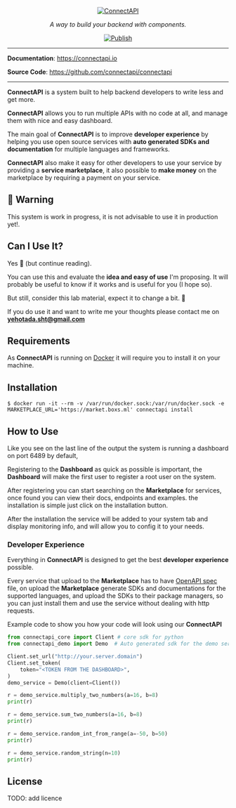 <p align="center">
  <a href="https://connectapi.io"><img src="https://blogs.mulesoft.com/wp-content/uploads/api-connect-devices-300x214.png" alt="ConnectAPI"></a>
</p>
<p align="center">
    <em>A way to build your backend with components.</em>
</p>
<p align="center">
<a href="https://github.com/tiangolo/asyncer/actions?query=workflow%3APublish" target="_blank">
    <img src="https://github.com/tiangolo/asyncer/workflows/Publish/badge.svg" alt="Publish">
</a>
</p>

---

**Documentation**: <a href="https://connectapi.io" target="_blank">https://connectapi.io</a>

**Source Code**: <a href="https://github.com/connectapi/connectapi" target="_blank">https://github.com/connectapi/connectapi</a>

---

**ConnectAPI** is a system built to help backend developers to write less and get more.

**ConnectAPI** allows you to run multiple APIs with no code at all, and manage them with nice and easy dashboard.

The main goal of **ConnectAPI** is to improve **developer experience** by helping you use open source services with **auto generated SDKs and documentation** for multiple languages and frameworks.

**ConnectAPI** also make it easy for other developers to use your service by providing a **service marketplace**, it also possible to **make money** on the marketplace by requiring a payment on your service.

## 🚨 Warning

This system is work in progress, it is not advisable to use it in production yet!.

## Can I Use It?

Yes 🎉 (but continue reading).

You can use this and evaluate the **idea and easy of use** I'm proposing. It will probably be useful to know if it works and is useful for you (I hope so).

But still, consider this lab material, expect it to change a bit. 🧪

If you do use it and want to write me your thoughts please contact me on **yehotada.sht@gmail.com**
## Requirements

As **ConnectAPI** is running on [Docker](https://www.docker.com/) it will require you to install it on your machine.

## Installation

<div class="termy">

```console
$ docker run -it --rm -v /var/run/docker.sock:/var/run/docker.sock -e MARKETPLACE_URL='https://market.boxs.ml' connectapi install
```

</div>

## How to Use

Like you see on the last line of the output the system is running a dashboard on port 6489 by default,

Registering to the **Dashboard** as quick as possible is important, the **Dashboard** will make the first user to register a root user on the system.

After registering you can start searching on the **Marketplace** for services, once found you can view their docs, endpoints and examples. the installation is simple just click on the installation button.

After the installation the service will be added to your system tab and display monitoring info, and will allow you to config it to your needs.

### Developer Experience

Everything in **ConnectAPI** is designed to get the best **developer experience** possible.

Every service that upload to the **Marketplace** has to have [OpenAPI spec](https://www.openapis.org) file, on upload the **Marketplace** generate SDKs and documentations for the supported languages, and upload the SDKs to their package managers, so you can just install them and use the service without dealing with http requests.

Example code to show you how your code will look using our **ConnectAPI**
```python
from connectapi_core import Client # core sdk for python
from connectapi_demo import Demo  # Auto generated sdk for the demo service

Client.set_url("http://your.server.domain")
Client.set_token(
    token="<TOKEN FROM THE DASHBOARD>",
)
demo_service = Demo(client=Client())

r = demo_service.multiply_two_numbers(a=16, b=8)
print(r)

r = demo_service.sum_two_numbers(a=16, b=8)
print(r)

r = demo_service.random_int_from_range(a=-50, b=50)
print(r)

r = demo_service.random_string(n=10)
print(r)
```
## License
TODO: add licence
